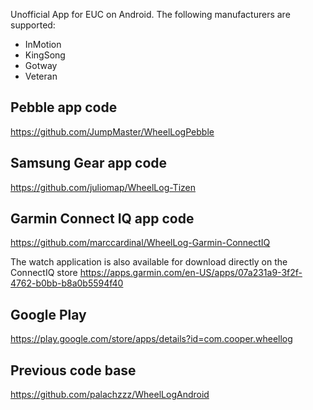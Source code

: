 Unofficial App for EUC on Android. 
The following manufacturers are supported:
- InMotion
- KingSong
- Gotway
- Veteran

## Pebble app code

https://github.com/JumpMaster/WheelLogPebble

## Samsung Gear app code

https://github.com/juliomap/WheelLog-Tizen

## Garmin Connect IQ app code

https://github.com/marccardinal/WheelLog-Garmin-ConnectIQ

The watch application is also available for download directly on the ConnectIQ store https://apps.garmin.com/en-US/apps/07a231a9-3f2f-4762-b0bb-b8a0b5594f40

## Google Play

https://play.google.com/store/apps/details?id=com.cooper.wheellog

## Previous code base

https://github.com/palachzzz/WheelLogAndroid

